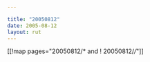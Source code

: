 ```yaml
---

title: "20050812"
date: 2005-08-12
layout: rut
---
```


[[!map pages="20050812/* and ! 20050812/*/*"]]
